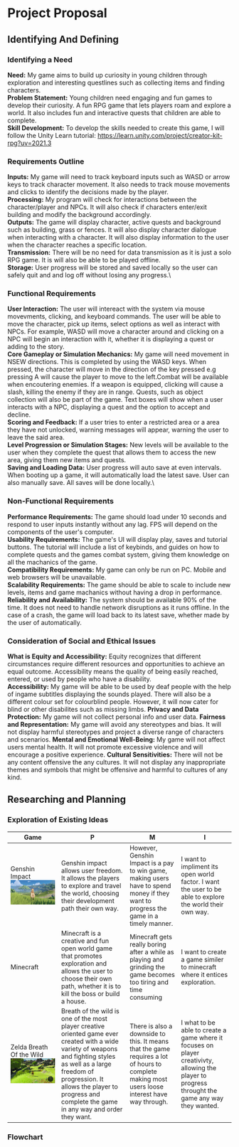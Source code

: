 # Project Proposal

## Identifying And Defining


### Identifying a Need
__Need:__ My game aims to build up curiosity in young children through exploration and interesting questlines such as collecting items and finding characters.\
__Problem Statement:__ Young children need engaging and fun games to develop their curiosity. A fun RPG game that lets players roam and explore a world. It also includes fun and interactive quests that children are able to complete.\
__Skill Development:__ To develop the skills needed to create this game, I will follow the Unity Learn tutorial: https://learn.unity.com/project/creator-kit-rpg?uv=2021.3

### Requirements Outline
__Inputs:__ My game will need to track keyboard inputs such as WASD or arrow keys to track character movement. It also needs to track mouse movements and clicks to identify the decisions made by the player.\
__Processing:__ My program will check for interactions between the character/player and NPCs. It will also check if characters enter/exit building and modify the background accordingly.\
__Outputs:__ The game will display character, active quests and background such as building, grass or fences. It will also display character dialogue when interacting with a character. It will also display information to the user when the character reaches a specific location.\
__Transmission:__ There will be no need for data transmission as it is just a solo RPG game. It is will also be able to be played offline.\
__Storage:__ User progress will be stored and saved locally so the user can safely quit and and log off without losing any progress.\

### Functional Requirements
__User Interaction:__ The user will intereact with the system via mouse movevments, clicking, and keyboard commands. The user will be able to move the character, pick up items, select options as well as interact with NPCs. For example, WASD will move a character around and clicking on a NPC will begin an interaction with it, whether it is displaying a quest or adding to the story.\
__Core Gameplay or Simulation Mechanics:__ My game will need movement in NSEW directions. This is completed by using the WASD keys. When pressed, the character will move in the direction of the key pressed e.g pressing A will cause the player to move to the left.Combat will be available when encoutering enemies. If a weapon is equipped, clicking will cause a slash, killing the enemy if they are in range. Quests, such as object collection will also be part of the game. Text boxes will show when a user interacts with a NPC, displaying a quest and the option to accept and decline.\
__Scoring and Feedback:__ If a user tries to enter a restricted area or a area they have not unlocked, warning messages will appear, warning the user to leave the said area.\
__Level Progression or Simulation Stages:__ New levels will be available to the user when they complete the quest that allows them to access the new area, giving them new items and quests.\
__Saving and Loading Data:__ User progress will auto save at even intervals. When booting up a game, it will automatically load the latest save. User can also manually save. All saves will be done locally.\

### Non-Functional Requirements
__Performance Requirements:__ The game should load under 10 seconds and respond to user inputs instantly without any lag. FPS will depend on the components of the user's computer.\
__Usability Requirements:__ The game's UI will display play, saves and tutorial buttons. The tutorial will include a list of keybinds, and guides on how to complete quests and the games combat system, giving them knowledge on all the machanics of the game.\
__Compatibility Requirements:__ My game can only be run on PC. Mobile and web browsers will be unavailable.\
__Scalability Requirements:__ The game should be able to scale to include new levels, items and game machanics without having a drop in performance.
__Reliability and Availability:__ The system should be available 90% of the time. It does not need to handle network disruptions as it runs offline. In the case of a crash, the game will load back to its latest save, whether made by the user of automatically.

### Consideration of Social and Ethical Issues
__What is Equity and Accessibility:__ Equity recognizes that different circumstances require different resources and opportunities to achieve an equal outcome. Accessibility means the quality of being easily reached, entered, or used by people who have a disability.\
__Accessibility:__ My game will be able to be used by deaf people with the help of ingame subtitles displaying the sounds played. There will also be a different colour set for colourblind people. However, it will now cater for blind or other disabilites such as missing limbs.
__Privacy and Data Protection:__ My game will not collect personal info and user data.
__Fairness and Representation:__ My game will avoid any stereotypes and bias. It will not display harmful stereotypes and project a diverse range of characters and scenarios.
__Mental and Emotional Well-Being:__ My game will not affect users mental health. It will not promote excessive violence and will encourage a positive experience.
__Cultural Sensitivities:__ There will not be any content offensive the any cultures. It will not display any inappropriate themes and symbols that might be offensive and harmful to cultures of any kind.

## Researching and Planning
### Exploration of Existing Ideas
|Game|P|M|I|
|--|--|--|--|
|Genshin Impact![Alt text](Picture-PMI/genshin_impact.jpg)|Genshin impact allows user freedom. It allows the players to explore and travel the world, choosing their development path their own way.|However, Genshin Impact is a pay to win game, making users have to spend money if they want to progress the game in a timely manner.|I want to impliment its open world factor. I want the user to be able to explore the world their own way.|
Minecraft|Minecraft is a creative and fun open world game that promotes exploration and allows the user to choose their own path, whether it is to kill the boss or build a house.|Minecraft gets really boring after a while as playing and grinding the game becomes too tiring and time consuming|I want to create a game similer to minecraft where it entices exploration.|
Zelda Breath Of the Wild![Alt text](Picture-PMI/maxresdefault.jpg)|Breath of the wild is one of the most player creative oriented game ever created with a wide variety of weapons and fighting styles as well as a large freedom of progression. It allows the player to progress and complete the game in any way and order they want.| There is also a downside to this. It means that the game requires a lot of hours to complete making most users loose interest have way through.| I what to be able to create a game where it focuses on player creativivty, allowing the player to progress throught the game any way they wanted.

### Flowchart 
